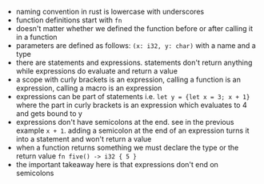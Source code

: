 - naming convention in rust is lowercase with underscores
- function definitions start with `fn`
- doesn't matter whether we defined the function before or after calling it in a function
- parameters are defined as follows: `(x: i32, y: char)` with a name and a type
- there are statements and expressions. statements don't return anything while expressions do evaluate and return a value
- a scope with curly brackets is an expression, calling a function is an expression, calling a macro is an expression
- expressions can be part of statements i.e. `let y = {let x = 3; x + 1}` where the part in curly brackets is an expression which evaluates to 4 and gets bound to y
- expressions don't have semicolons at the end. see in the previous example `x + 1`. adding a semicolon at the end of an expression turns it into a statement and won't return a value
- when a function returns something we must declare the type or the return value `fn five() -> i32 { 5 }`
- the important takeaway here is that expressions don't end on semicolons 